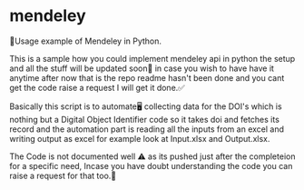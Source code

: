 # mendeley
📃Usage example of Mendeley  in Python.

This is a sample how you could implement mendeley api in python the setup and all the
stuff will be updated soon🙌 in case you wish to have have it anytime after now that is
the repo readme hasn't been done and you cant get the code raise a request I will get it
done.✅

Basically this script is to automate🖥 collecting data for the DOI's which is nothing but a 
Digital Object Identifier code so it takes doi and fetches its record and the automation part
is reading all the inputs from an excel and writing output as excel for example look at Input.xlsx
and Output.xlsx.

The Code is not documented well ⚠ as its pushed just after the completeion for a specific
need, Incase you have doubt understanding the code you can raise a request for that too.🎉
